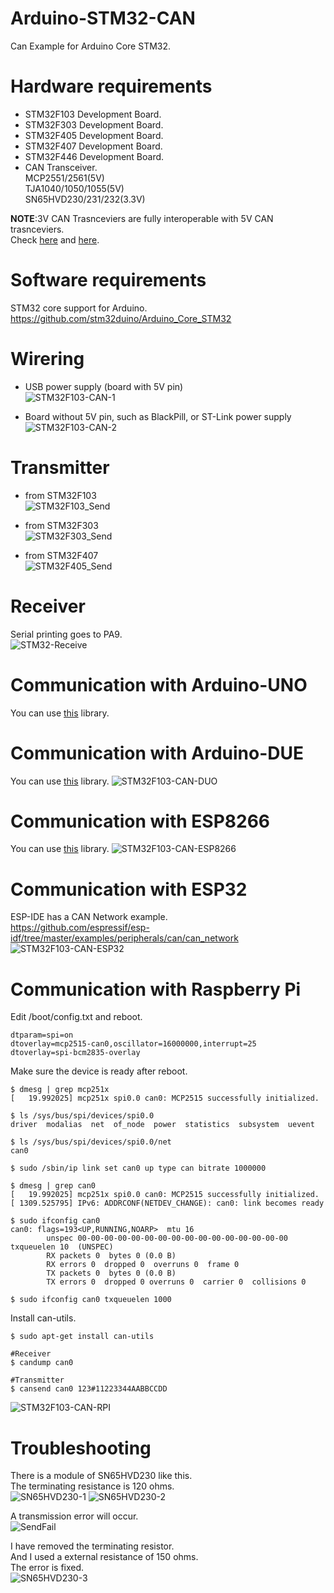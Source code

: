 # Arduino-STM32-CAN
Can Example for Arduino Core STM32.   


# Hardware requirements

- STM32F103 Development Board.   
- STM32F303 Development Board.   
- STM32F405 Development Board.   
- STM32F407 Development Board.   
- STM32F446 Development Board.   
- CAN Transceiver.   
MCP2551/2561(5V)   
TJA1040/1050/1055(5V)   
SN65HVD230/231/232(3.3V)   

__NOTE__:3V CAN Trasnceviers are fully interoperable with 5V CAN trasnceviers.   
Check [here](http://e2e.ti.com/cfs-file.ashx/__key/communityserver-discussions-components-files/142/4747.2012_2D00_11_2D00_02-CAN-Transceiver-3V-and-5V-Mixed-Network-Basics.pdf) and [here](http://www.ti.com/lit/an/slla337/slla337.pdf).


# Software requirements

STM32 core support for Arduino.   
https://github.com/stm32duino/Arduino_Core_STM32

# Wirering   
- USB power supply (board with 5V pin)   
![STM32F103-CAN-1](https://user-images.githubusercontent.com/6020549/75343857-b02cd900-58dc-11ea-9022-1a6e4530ffc8.jpg)

- Board without 5V pin, such as BlackPill, or ST-Link power supply  
![STM32F103-CAN-2](https://user-images.githubusercontent.com/6020549/75353583-03a82280-58ef-11ea-890d-ea2c52930453.jpg)

# Transmitter

- from STM32F103   
![STM32F103_Send](https://user-images.githubusercontent.com/6020549/80896902-3d9e0680-8d2e-11ea-9add-0a102f43c3a7.jpg)

- from STM32F303   
![STM32F303_Send](https://user-images.githubusercontent.com/6020549/80896905-4262ba80-8d2e-11ea-9c3b-3f4871a947bb.jpg)

- from STM32F407   
![STM32F405_Send](https://user-images.githubusercontent.com/6020549/80896908-45f64180-8d2e-11ea-91a3-c34fdb48725b.jpg)

# Receiver   
Serial printing goes to PA9.   
![STM32-Receive](https://user-images.githubusercontent.com/6020549/75561089-c2984580-5a89-11ea-80d0-90a2af235b80.jpg)


# Communication with Arduino-UNO
You can use [this](https://github.com/coryjfowler/MCP_CAN_lib) library.

# Communication with Arduino-DUE
You can use [this](https://github.com/collin80/due_can) library.
![STM32F103-CAN-DUO](https://user-images.githubusercontent.com/6020549/75880245-43778880-5e60-11ea-9688-6523d85c10fc.jpg)

# Communication with ESP8266
You can use [this](https://github.com/coryjfowler/MCP_CAN_lib) library.
![STM32F103-CAN-ESP8266](https://user-images.githubusercontent.com/6020549/79196756-9a16b000-7e6b-11ea-8d60-5afee96794bd.jpg)

# Communication with ESP32
ESP-IDE has a CAN Network example.   
https://github.com/espressif/esp-idf/tree/master/examples/peripherals/can/can_network
![STM32F103-CAN-ESP32](https://user-images.githubusercontent.com/6020549/79196765-9e42cd80-7e6b-11ea-8fa9-a31c3ec9334b.jpg)

# Communication with Raspberry Pi
Edit /boot/config.txt and reboot.   
```
dtparam=spi=on
dtoverlay=mcp2515-can0,oscillator=16000000,interrupt=25
dtoverlay=spi-bcm2835-overlay
```


Make sure the device is ready after reboot.
```
$ dmesg | grep mcp251x
[   19.992025] mcp251x spi0.0 can0: MCP2515 successfully initialized.

$ ls /sys/bus/spi/devices/spi0.0
driver  modalias  net  of_node  power  statistics  subsystem  uevent

$ ls /sys/bus/spi/devices/spi0.0/net
can0

$ sudo /sbin/ip link set can0 up type can bitrate 1000000

$ dmesg | grep can0
[   19.992025] mcp251x spi0.0 can0: MCP2515 successfully initialized.
[ 1309.525795] IPv6: ADDRCONF(NETDEV_CHANGE): can0: link becomes ready

$ sudo ifconfig can0
can0: flags=193<UP,RUNNING,NOARP>  mtu 16
        unspec 00-00-00-00-00-00-00-00-00-00-00-00-00-00-00-00  txqueuelen 10  (UNSPEC)
        RX packets 0  bytes 0 (0.0 B)
        RX errors 0  dropped 0  overruns 0  frame 0
        TX packets 0  bytes 0 (0.0 B)
        TX errors 0  dropped 0 overruns 0  carrier 0  collisions 0

$ sudo ifconfig can0 txqueuelen 1000
```

Install can-utils.
```
$ sudo apt-get install can-utils

#Receiver
$ candump can0

#Transmitter
$ cansend can0 123#11223344AABBCCDD
```

![STM32F103-CAN-RPI](https://user-images.githubusercontent.com/6020549/75351666-d60daa00-58eb-11ea-8eca-ba74cf916439.jpg)


# Troubleshooting   
There is a module of SN65HVD230 like this.   
The terminating resistance is 120 ohms.   
![SN65HVD230-1](https://user-images.githubusercontent.com/6020549/80897499-4d204e00-8d34-11ea-80c9-3dc41b1addab.JPG)
![SN65HVD230-2](https://user-images.githubusercontent.com/6020549/80897500-4e517b00-8d34-11ea-9025-7c43e8b62366.JPG)

A transmission error will occur.   
![SendFail](https://user-images.githubusercontent.com/6020549/80897131-98d0f880-8d30-11ea-96b6-05e50ac740a3.jpg)

I have removed the terminating resistor.   
And I used a external resistance of 150 ohms.   
The error is fixed.   
![SN65HVD230-3](https://user-images.githubusercontent.com/6020549/80897501-4eea1180-8d34-11ea-9f26-d3bedc72ea1f.JPG)
